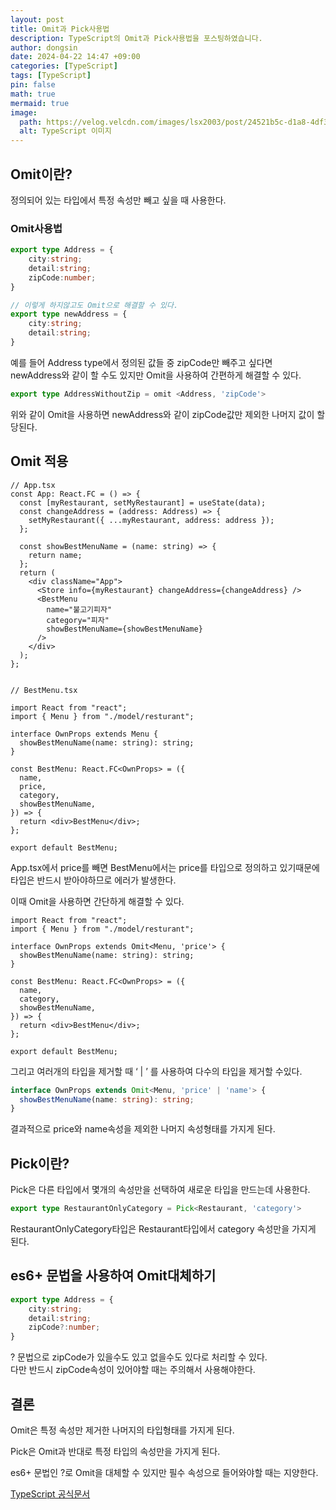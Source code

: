 ```yaml
---
layout: post
title: Omit과 Pick사용법
description: TypeScript의 Omit과 Pick사용법을 포스팅하였습니다.
author: dongsin
date: 2024-04-22 14:47 +09:00
categories: [TypeScript]
tags: [TypeScript]
pin: false
math: true
mermaid: true
image:
  path: https://velog.velcdn.com/images/lsx2003/post/24521b5c-d1a8-4df3-9fed-43b26788a005/image.png
  alt: TypeScript 이미지
---
```



## Omit이란?
정의되어 있는 타입에서 특정 속성만 빼고 싶을 때 사용한다.

### Omit사용법

```ts
export type Address = {
    city:string;
    detail:string;
    zipCode:number;
}

// 이렇게 하지않고도 Omit으로 해결할 수 있다.
export type newAddress = {
    city:string;
    detail:string;
}
```
예를 들어 Address type에서 정의된 값들 중 zipCode만 빼주고 싶다면<br />
newAddress와 같이 할 수도 있지만 Omit을 사용하여 간편하게 해결할 수 있다.

```ts
export type AddressWithoutZip = omit <Address, 'zipCode'>
```
위와 같이 Omit을 사용하면 newAddress와 같이 zipCode값만 제외한 나머지 값이 할당된다.



## Omit 적용

```tsx
// App.tsx
const App: React.FC = () => {
  const [myRestaurant, setMyRestaurant] = useState(data);
  const changeAddress = (address: Address) => {
    setMyRestaurant({ ...myRestaurant, address: address });
  };

  const showBestMenuName = (name: string) => {
    return name;
  };
  return (
    <div className="App">
      <Store info={myRestaurant} changeAddress={changeAddress} />
      <BestMenu
        name="불고기피자"
        category="피자"
        showBestMenuName={showBestMenuName}
      />
    </div>
  );
};


// BestMenu.tsx

import React from "react";
import { Menu } from "./model/resturant";

interface OwnProps extends Menu {
  showBestMenuName(name: string): string;
}

const BestMenu: React.FC<OwnProps> = ({
  name,
  price,
  category,
  showBestMenuName,
}) => {
  return <div>BestMenu</div>;
};

export default BestMenu;

```

App.tsx에서 price를 빼면 BestMenu에서는 price를 타입으로 정의하고 있기때문에<br />
타입은 반드시 받아야하므로 에러가 발생한다.

이때 Omit을 사용하면 간단하게 해결할 수 있다.

```tsx
import React from "react";
import { Menu } from "./model/resturant";

interface OwnProps extends Omit<Menu, 'price'> {
  showBestMenuName(name: string): string;
}

const BestMenu: React.FC<OwnProps> = ({
  name,
  category,
  showBestMenuName,
}) => {
  return <div>BestMenu</div>;
};

export default BestMenu;

```

그리고 여러개의 타입을 제거할 때  ‘ | ’ 를 사용하여 다수의 타입을 제거할 수있다.
```ts
interface OwnProps extends Omit<Menu, 'price' | 'name'> {
  showBestMenuName(name: string): string;
}
```
결과적으로 price와 name속성을 제외한 나머지 속성형태를 가지게 된다.


## Pick이란?
Pick은 다른 타입에서 몇개의 속성만을 선택하여 새로운 타입을 만드는데 사용한다.

```ts
export type RestaurantOnlyCategory = Pick<Restaurant, 'category'>
```
RestaurantOnlyCategory타입은 Restaurant타입에서 category 속성만을 가지게 된다.

## es6+ 문법을 사용하여 Omit대체하기
```ts
export type Address = {
    city:string;
    detail:string;
    zipCode?:number;
}
```
? 문법으로 zipCode가 있을수도 있고 없을수도 있다로 처리할 수 있다.<br />
다만 반드시 zipCode속성이 있어야할 때는 주의해서 사용해야한다.


## 결론
Omit은 특정 속성만 제거한 나머지의 타입형태를 가지게 된다.

Pick은 Omit과 반대로 특정 타입의 속성만을 가지게 된다.

es6+ 문법인 ?로 Omit을 대체할 수 있지만 필수 속성으로 들어와야할 때는 지양한다.



[TypeScript 공식문서](https://yamoo9.gitbook.io/typescript)